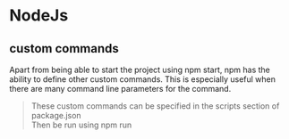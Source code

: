 # NodeJs

## custom commands

Apart from being able to start the project using npm start, npm has the ability to define other custom commands. This is especially useful when there are many command line parameters for the command.
<br />
 > These custom commands can be specified in the scripts section of package.json <br />
 > Then be run using npm run <script> from the console

 - Add a script called compile whose command line is the Babel command line to do all transforms

```
...
 "compile": "babel src --out-dir public",
...
```
We don’t need the npx prefix because npm automatically figures out the location of commands
that are part of any locally installed packages.

 - Run transform command
`npm run compile`
 <br />
 After this, if you run npm start again to start the server

 <br />
 When we work on the client-side code and change the source files frequently, we have to manually
recompile it for every change. Wouldn’t it be nice if someone could detect these changes for us and
recompile the source into JavaScript? Babel supports this out of the box via the --watch option.

 > Add another script called **watch** with this additional option to the Babel command line:

```
...
 "wathc": "babel src --out-dir public --watch --verbose"
...
```

It is essentially the same command as compile, but with two extra command line options, --watch and
--verbose.
 > **--watch** option instructs Babel to watch for changes in source files
 > **--verbose** causes it to print out line in the console whenever a change causes a recompilation

 A similar restart on changes to the server code can be affected by using a wrapper command called
nodemon. This command restarts Node.js with the command specified whenever there is a change in a set of files. <br />
**Forever** is another package that can be used to achieve the same goal. Typically, forever is used to restart the server on crashes rather than watch for changes to files. <br />
The best practice is to use nodemon during development (where watching for changes is the real need) and forever on production (where restarting on crashes is the need)

 > install nodemon

`npm install nodemon@1`

 let’s use nodemon to start the server instead of Node.js in the script specification for start in
package.json. The command nodemon also needs an option to indicate which files or directory to watch
changes for using the -w option. Since all the server files are going to be in the directory called server, we can use **-w server** to make nodemon restart Node.js when any file in that directory changes. <br />
 > new command for the start script within package.json will now be
 ```
 ...
 "start": "nodemon -w server server/server.js"
 ...
 ```

  > The final set of scripts added or changed in package.json 

<pre>
...
 "scripts": {
 <del>"start": "node server/server.js",</del>
 ==highlight=="start": "nodemon -w server server/server.js"
 <mark>"compile": "babel src --out-dir public"</mark>,
 <mark>"watch": "babel src --out-dir public --watch --verbose"</mark>,
 "test": "echo \"Error: no test specified\" && exit 1"
 },
...
</pre>
<br />
 If you now run the new command using <b>npm run watch</b>, you will notice that it does one transform, but  it doesn’t return to the shell. It’s actually waiting in a permanent loop, watching for changes to the source files.
 So, to run the server, another terminal is needed, where npm start can be executed. 
 If you make make a small change to App.jsx and save the file, you’ll see that App.js in the public
 directory is regenerated. And, when you refresh the browser, you can see those changes without having to manually recompile. You can also make any changes to server.js and see that the server starts, with a message on the console that says the server is being restarted
